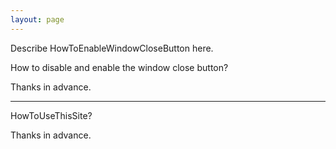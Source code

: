 ```yaml
---
layout: page
---
```


Describe HowToEnableWindowCloseButton here.

How to disable and enable the window close button?

Thanks in advance.

----

HowToUseThisSite?

Thanks in advance.
